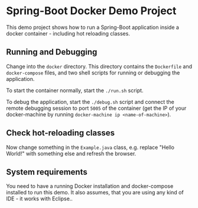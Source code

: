 # Spring-Boot Docker Demo Project

This demo project shows how to run a Spring-Boot application inside a docker container - including 
hot reloading classes.

## Running and Debugging

Change into the `docker` directory. This directory contains the `Dockerfile` and `docker-compose` 
files, and two shell scripts for running or debugging the application.

To start the container normally, start the `./run.sh` script.

To debug the application, start the `./debug.sh` script and connect the remote debugging session to 
port `5005` of the container (get the IP of your docker-machine by running 
`docker-machine ip <name-of-machine>`).
	
## Check hot-reloading classes

Now change something in the `Example.java` class, e.g. replace "Hello World!" with something else
and refresh the browser.

## System requirements

You need to have a running Docker installation and docker-compose installed to run this demo. It 
also assumes, that you are using any kind of IDE - it works with Eclipse..
